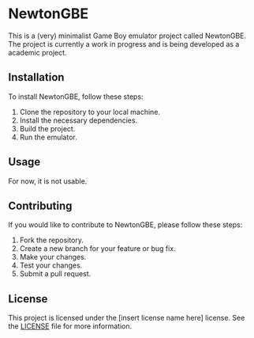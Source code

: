 # NewtonGBE

This is a (very) minimalist Game Boy emulator project called NewtonGBE. The project is currently a work in progress and is being developed as a academic project.

## Installation

To install NewtonGBE, follow these steps:

1. Clone the repository to your local machine.
2. Install the necessary dependencies.
3. Build the project.
4. Run the emulator.

## Usage

For now, it is not usable.

## Contributing

If you would like to contribute to NewtonGBE, please follow these steps:

1. Fork the repository.
2. Create a new branch for your feature or bug fix.
3. Make your changes.
4. Test your changes.
5. Submit a pull request.

## License

This project is licensed under the [insert license name here] license. See the [LICENSE](LICENSE) file for more information.
